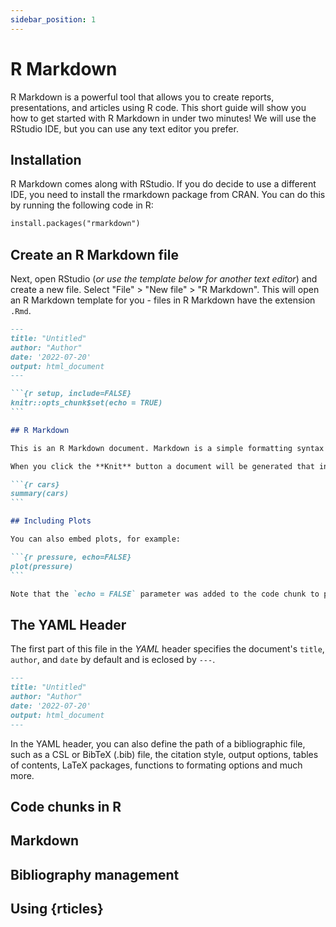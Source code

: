 ```yaml
---
sidebar_position: 1
---
```


# R Markdown

R Markdown is a powerful tool that allows you to create reports, presentations, and articles using R code. This short guide will show you how to get started with R Markdown in under two minutes! We will use the RStudio IDE, but you can use any text editor you prefer.


## Installation

R Markdown comes along with RStudio. If you do decide to use a different IDE, you need to install the rmarkdown package from CRAN. You can do this by running the following code in R:

```md
install.packages("rmarkdown")
```

## Create an R Markdown file

Next, open RStudio (*or use the template below for another text editor*) and create a new file. Select "File" > "New file" > "R Markdown". This will open an R Markdown template for you - files in R Markdown have the extension `.Rmd`.


````md
---
title: "Untitled"
author: "Author"
date: '2022-07-20'
output: html_document
---

```{r setup, include=FALSE}
knitr::opts_chunk$set(echo = TRUE)
```

## R Markdown

This is an R Markdown document. Markdown is a simple formatting syntax for authoring HTML, PDF, and MS Word documents. For more details on using R Markdown see <http://rmarkdown.rstudio.com>.

When you click the **Knit** button a document will be generated that includes both content as well as the output of any embedded R code chunks within the document. You can embed an R code chunk like this:

```{r cars}
summary(cars)
```

## Including Plots

You can also embed plots, for example:

```{r pressure, echo=FALSE}
plot(pressure)
```

Note that the `echo = FALSE` parameter was added to the code chunk to prevent printing of the R code that generated the plot.


````


## The YAML Header


The first part of this file in the *YAML* header specifies the document's `title`, `author`, and `date` by default and is eclosed by `---`.

````md
---
title: "Untitled"
author: "Author"
date: '2022-07-20'
output: html_document
---
````

In the YAML header, you can also define the path of a bibliographic file, such as a CSL or BibTeX (.bib) file, the citation style, output options, tables of contents, LaTeX packages, functions to formating options and much more.


## Code chunks in R

## Markdown

## Bibliography management


## Using {rticles}
